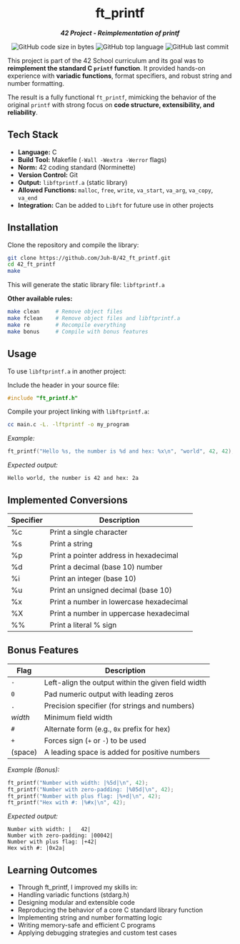 <h1 align="center">
  ft_printf
</h1>

<p align="center">
	<b><i>42 Project - Reimplementation of printf</i></b><br>
</p>

<p align="center">
	<img alt="GitHub code size in bytes" src="https://img.shields.io/github/languages/code-size/Juh-B/42_ft_printf?color=lightblue" />
	<img alt="GitHub top language" src="https://img.shields.io/github/languages/top/Juh-B/42_ft_printf?color=blue" />
	<img alt="GitHub last commit" src="https://img.shields.io/github/last-commit/Juh-B/42_ft_printf?color=green" />
</p>

This project is part of the 42 School curriculum and its goal was to **reimplement the standard C `printf` function**. It provided hands-on experience with **variadic functions**, format specifiers, and robust string and number formatting.  

  The result is a fully functional `ft_printf`, mimicking the behavior of the original `printf` with strong focus on **code structure, extensibility, and reliability**.


## Tech Stack

- **Language:** C
- **Build Tool:** Makefile (`-Wall -Wextra -Werror` flags)
- **Norm:** 42 coding standard (Norminette)
- **Version Control:** Git
- **Output:** `libftprintf.a` (static library)
- **Allowed Functions:** `malloc`, `free`, `write`, `va_start`, `va_arg`, `va_copy`, `va_end`  
- **Integration:** Can be added to `Libft` for future use in other projects  


## Installation

Clone the repository and compile the library:

```bash
git clone https://github.com/Juh-B/42_ft_printf.git
cd 42_ft_printf
make
```

This will generate the static library file:
`libftprintf.a`

**Other available rules:**

```bash
make clean     # Remove object files
make fclean    # Remove object files and libftprintf.a
make re        # Recompile everything
make bonus     # Compile with bonus features
```


## Usage

To use `libftprintf.a` in another project:

Include the header in your source file:

```c
#include "ft_printf.h"
```

Compile your project linking with `libftprintf.a`:

```bash
cc main.c -L. -lftprintf -o my_program
```

_Example:_

```c
ft_printf("Hello %s, the number is %d and hex: %x\n", "world", 42, 42);
```

_Expected output:_

```
Hello world, the number is 42 and hex: 2a
```


## Implemented Conversions

| Specifier | Description |
|-----------|-------------|
| %c | Print a single character |
| %s | Print a string |
| %p | Print a pointer address in hexadecimal |
| %d | Print a decimal (base 10) number |
| %i | Print an integer (base 10) |
| %u | Print an unsigned decimal (base 10) |
| %x | Print a number in lowercase hexadecimal |
| %X | Print a number in uppercase hexadecimal |
| %% | Print a literal % sign |


## Bonus Features

| Flag | Description |
|------|-------------|
| `-` | Left-align the output within the given field width |
| `0` | Pad numeric output with leading zeros |
| `.` | Precision specifier (for strings and numbers) |
| *width* | Minimum field width |
| `#` | Alternate form (e.g., `0x` prefix for hex) |
| `+` | Forces sign (`+` or `-`) to be used |
| (space) | A leading space is added for positive numbers |


_Example (Bonus):_

```c
ft_printf("Number with width: |%5d|\n", 42);
ft_printf("Number with zero-padding: |%05d|\n", 42);
ft_printf("Number with plus flag: |%+d|\n", 42);
ft_printf("Hex with #: |%#x|\n", 42);
```

_Expected output:_

```
Number with width: |   42|
Number with zero-padding: |00042|
Number with plus flag: |+42|
Hex with #: |0x2a|
```

## Learning Outcomes

- Through ft_printf, I improved my skills in:
- Handling variadic functions (stdarg.h)
- Designing modular and extensible code
- Reproducing the behavior of a core C standard library function
- Implementing string and number formatting logic
- Writing memory-safe and efficient C programs
- Applying debugging strategies and custom test cases
